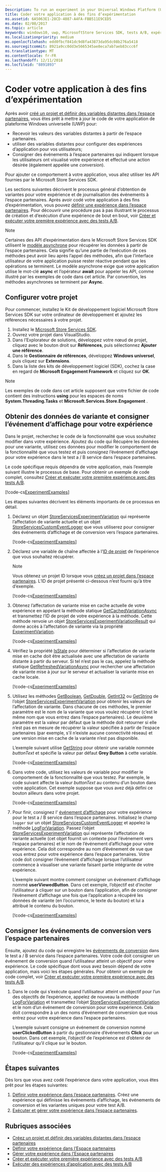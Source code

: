 ```yaml
---
Description: To run an experiment in your Universal Windows Platform (UWP) app with A/B testing, you must code the experiment in your app.
title: Coder votre application à des fins d’expérimentation
ms.assetid: 6A5063E1-28CD-4087-A4FA-FBB511E9CED5
ms.date: 02/08/2017
ms.topic: article
keywords: windows10, uwp, MicrosoftStore Services SDK, tests A/B, expériences
ms.localizationpriority: medium
ms.openlocfilehash: edd0fbcf841dc9d8fa43873da95dc08b276a5418
ms.sourcegitcommit: 8921a9cc0dd3e5665345ae8eca7ab7aeb83ccc6f
ms.translationtype: MT
ms.contentlocale: fr-FR
ms.lasthandoff: 12/11/2018
ms.locfileid: "8891893"
---
```

# <a name="code-your-app-for-experimentation"></a>Coder votre application à des fins d’expérimentation

Après avoir [créé un projet et définir des variables distantes dans l’espace partenaires](create-a-project-and-define-remote-variables-in-the-dev-center-dashboard.md), vous êtes prêt à mettre à jour le code de votre application de plateforme Windows universelle (UWP) pour:
* Recevoir les valeurs des variables distantes à partir de l’espace partenaires.
* utiliser des variables distantes pour configurer des expériences d’application pour vos utilisateurs;
* Consigner des événements à l’espace partenaires qui indiquent lorsque les utilisateurs ont visualisé votre expérience et effectué une action désirée (également appelée une *conversion*).

Pour ajouter ce comportement à votre application, vous allez utiliser les API fournies par le Microsoft Store Services SDK.

Les sections suivantes décrivent le processus général d’obtention de variantes pour votre expérience et de journalisation des événements à l’espace partenaires. Après avoir codé votre application à des fins d’expérimentation, vous pouvez [définir une expérience dans l’espace partenaires](define-your-experiment-in-the-dev-center-dashboard.md). Pour découvrir une procédure pas à pas illustrant le processus de création et d’exécution d’une expérience de bout en bout, voir [Créer et exécuter votre première expérience avec des tests A/B](create-and-run-your-first-experiment-with-a-b-testing.md).

> [!NOTE]
> Certaines des API d’expérimentation dans le Microsoft Store Services SDK utilisent le [modèle asynchrone](../threading-async/asynchronous-programming-universal-windows-platform-apps.md) pour récupérer les données à partir de l’espace partenaires. Cela signifie qu’une partie de l’exécution de ces méthodes peut avoir lieu après l’appel des méthodes, afin que l’interface utilisateur de votre application puisse rester réactive pendant que les opérations se terminent. Le modèle asynchrone exige que votre application utilise le mot-clé **async** et l’opérateur **await** pour appeler les API, comme illustré par les exemples de code dans cet article. Par convention, les méthodes asynchrones se terminent par **Async**.

## <a name="configure-your-project"></a>Configurer votre projet

Pour commencer, installez le Kit de développement logiciel Microsoft Store Services SDK sur votre ordinateur de développement et ajoutez les références nécessaires à votre projet.

1. Installez le [Microsoft Store Services SDK](microsoft-store-services-sdk.md#install-the-sdk).
2. Ouvrez votre projet dans VisualStudio.
3. Dans l’Explorateur de solutions, développez votre nœud de projet, cliquez avec le bouton droit sur **Références**, puis sélectionnez **Ajouter une référence**.
3. Dans le **Gestionnaire de références**, développez **Windows universel**, puis cliquez sur **Extensions**.
4. Dans la liste des kits de développement logiciel (SDK), cochez la case en regard de **Microsoft Engagement Framework** et cliquez sur **OK**.

> [!NOTE]
> Les exemples de code dans cet article supposent que votre fichier de code contient des instructions **using** pour les espaces de noms **System.Threading.Tasks** et **Microsoft.Services.Store.Engagement** .

## <a name="get-variation-data-and-log-the-view-event-for-your-experiment"></a>Obtenir des données de variante et consigner l’événement d’affichage pour votre expérience

Dans le projet, recherchez le code de la fonctionnalité que vous souhaitez modifier dans votre expérience. Ajoutez du code qui Récupère les données pour une variante, utilisez ces données pour modifier le comportement de la fonctionnalité que vous testez et puis consignez l’événement d’affichage pour votre expérience dans le test a / B service dans l’espace partenaires.

Le code spécifique requis dépendra de votre application, mais l’exemple suivant illustre le processus de base. Pour obtenir un exemple de code complet, consultez [Créer et exécuter votre première expérience avec des tests A/B](create-and-run-your-first-experiment-with-a-b-testing.md).

[!code-cs[ExperimentExamples](./code/StoreSDKSamples/cs/ExperimentExamples.cs#ExperimentCodeSample)]

Les étapes suivantes décrivent les éléments importants de ce processus en détail.

1. Déclarez un objet [StoreServicesExperimentVariation](https://docs.microsoft.com/uwp/api/microsoft.services.store.engagement.storeservicesexperimentvariation) qui représente l’affectation de variante actuelle et un objet [StoreServicesCustomEventLogger](https://docs.microsoft.com/uwp/api/microsoft.services.store.engagement.storeservicescustomeventlogger) que vous utiliserez pour consigner des événements d’affichage et de conversion vers l’espace partenaires.

    [!code-cs[ExperimentExamples](./code/StoreSDKSamples/cs/ExperimentExamples.cs#Snippet1)]

2. Déclarez une variable de chaîne affectée à l’[ID de projet](run-app-experiments-with-a-b-testing.md#terms) de l’expérience que vous souhaitez récupérer.
    > [!NOTE]
    > Vous obtenez un projet ID lorsque vous [créez un projet dans l’espace partenaires](create-a-project-and-define-remote-variables-in-the-dev-center-dashboard.md). L’ID de projet présenté ci-dessous n’est fourni qu’à titre d’exemple.

    [!code-cs[ExperimentExamples](./code/StoreSDKSamples/cs/ExperimentExamples.cs#Snippet2)]

3. Obtenez l’affectation de variante mise en cache actuelle de votre expérience en appelant la méthode statique [GetCachedVariationAsync](https://docs.microsoft.com/uwp/api/microsoft.services.store.engagement.storeservicesexperimentvariation.getcachedvariationasync) et transmettez l’ID de projet de votre expérience à la méthode. Cette méthode renvoie un objet [StoreServicesExperimentVariationResult](https://docs.microsoft.com/uwp/api/microsoft.services.store.engagement.storeservicesexperimentvariationresult) qui donne accès à l’affectation de variante via la propriété [ExperimentVariation](https://docs.microsoft.com/uwp/api/microsoft.services.store.engagement.storeservicesexperimentvariationresult.experimentvariation).

    [!code-cs[ExperimentExamples](./code/StoreSDKSamples/cs/ExperimentExamples.cs#Snippet3)]

4. Vérifiez la propriété [IsStale](https://docs.microsoft.com/uwp/api/microsoft.services.store.engagement.storeservicesexperimentvariation.isstale) pour déterminer si l’affectation de variante mise en cache doit être actualisée avec une affectation de variante distante à partir du serveur. Si tel n’est pas le cas, appelez la méthode statique [GetRefreshedVariationAsync](https://docs.microsoft.com/uwp/api/microsoft.services.store.engagement.storeservicesexperimentvariation.getrefreshedvariationasync) pour rechercher une affectation de variante mise à jour sur le serveur et actualiser la variante mise en cache locale.

    [!code-cs[ExperimentExamples](./code/StoreSDKSamples/cs/ExperimentExamples.cs#Snippet4)]

5. Utilisez les méthodes [GetBoolean](https://docs.microsoft.com/uwp/api/microsoft.services.store.engagement.storeservicesexperimentvariation.getboolean), [GetDouble](https://docs.microsoft.com/uwp/api/microsoft.services.store.engagement.storeservicesexperimentvariation.getdouble), [GetInt32](https://docs.microsoft.com/uwp/api/microsoft.services.store.engagement.storeservicesexperimentvariation.getint32) ou [GetString](https://docs.microsoft.com/uwp/api/microsoft.services.store.engagement.storeservicesexperimentvariation.getstring) de l’objet [StoreServicesExperimentVariation](https://docs.microsoft.com/uwp/api/microsoft.services.store.engagement.storeservicesexperimentvariation) pour obtenir les valeurs de l’affectation de variante. Dans chacune de ces méthodes, le premier paramètre est le nom de la variante que vous voulez récupérer (c’est le même nom que vous entrez dans l’espace partenaires). Le deuxième paramètre est la valeur par défaut que la méthode doit retourner si elle n’est pas en mesure de récupérer la valeur spécifiée à partir de l’espace partenaires (par exemple, s’il n’existe aucune connectivité réseau) et une version mise en cache de la variante n’est pas disponible.

    L’exemple suivant utilise [GetString](https://docs.microsoft.com/uwp/api/microsoft.services.store.engagement.storeservicesexperimentvariation.getstring) pour obtenir une variable nommée *buttonText* et spécifie la valeur par défaut **Grey Button** à cette variable.

    [!code-cs[ExperimentExamples](./code/StoreSDKSamples/cs/ExperimentExamples.cs#Snippet5)]

6. Dans votre code, utilisez les valeurs de variable pour modifier le comportement de la fonctionnalité que vous testez. Par exemple, le code suivant affecte la valeur *buttonText* au contenu d’un bouton dans votre application. Cet exemple suppose que vous avez déjà défini ce bouton ailleurs dans votre projet.

    [!code-cs[ExperimentExamples](./code/StoreSDKSamples/cs/ExperimentExamples.cs#Snippet6)]

7. Pour finir, consignez l' [événement d’affichage](run-app-experiments-with-a-b-testing.md#terms) pour votre expérience pour le test a / B service dans l’espace partenaires. Initialisez le champ ```logger``` sur un objet [StoreServicesCustomEventLogger](https://docs.microsoft.com/uwp/api/microsoft.services.store.engagement.storeservicescustomeventlogger) et appelez la méthode [LogForVariation](https://docs.microsoft.com/uwp/api/microsoft.services.store.engagement.storeservicescustomeventlogger.logforvariation). Passez l’objet [StoreServicesExperimentVariation](https://docs.microsoft.com/uwp/api/microsoft.services.store.engagement.storeservicesexperimentvariation) qui représente l’affectation de variante actuelle (cet objet fournit un contexte pour l’événement vers l’espace partenaires) et le nom de l’événement d’affichage pour votre expérience. Cela doit correspondre au nom d’événement de vue que vous entrez pour votre expérience dans l’espace partenaires. Votre code doit consigner l’événement d’affichage lorsque l’utilisateur commence à visualiser une variante faisant partie intégrante de votre expérience.

    L’exemple suivant montre comment consigner un événement d’affichage nommé **userViewedButton**. Dans cet exemple, l’objectif est d’inciter l’utilisateur à cliquer sur un bouton dans l’application, afin de consigner l’événement d’affichage une fois que l’application a récupéré les données de variante (en l’occurrence, le texte du bouton) et lui a attribué le contenu du bouton.

    [!code-cs[ExperimentExamples](./code/StoreSDKSamples/cs/ExperimentExamples.cs#Snippet7)]

## <a name="log-conversion-events-to-partner-center"></a>Consigner les événements de conversion vers l’espace partenaires

Ensuite, ajoutez du code qui enregistre les [événements de conversion](run-app-experiments-with-a-b-testing.md#terms) dans le test a / B service dans l’espace partenaires. Votre code doit consigner un événement de conversion quand l’utilisateur atteint un objectif pour votre expérience. Le code spécifique dont vous avez besoin dépend de votre application, mais voici les étapes générales. Pour obtenir un exemple de code complet, voir [Créer et exécuter votre première expérience avec des tests A/B](create-and-run-your-first-experiment-with-a-b-testing.md).

1. Dans le code qui s’exécute quand l’utilisateur atteint un objectif pour l’un des objectifs de l’expérience, appelez de nouveau la méthode [LogForVariation](https://docs.microsoft.com/uwp/api/microsoft.services.store.engagement.storeservicescustomeventlogger.logforvariation) et transmettez l’objet [StoreServicesExperimentVariation](https://docs.microsoft.com/uwp/api/microsoft.services.store.engagement.storeservicesexperimentvariation) et le nom d’un événement de conversion pour votre expérience. Cela doit correspondre à un des noms d’événement de conversion que vous entrez pour votre expérience dans l’espace partenaires.

    L’exemple suivant consigne un événement de conversion nommé **userClickedButton** à partir du gestionnaire d’événements **Click** pour un bouton. Dans cet exemple, l’objectif de l’expérience est d’obtenir de l’utilisateur qu’il clique sur le bouton.

    [!code-cs[ExperimentExamples](./code/StoreSDKSamples/cs/ExperimentExamples.cs#Snippet8)]

## <a name="next-steps"></a>Étapes suivantes

Dès lors que vous avez codé l’expérience dans votre application, vous êtes prêt pour les étapes suivantes:
1. [Définir votre expérience dans l’espace partenaires](define-your-experiment-in-the-dev-center-dashboard.md). Créez une expérience qui définisse les événements d’affichage, les événements de conversion et les variantes uniques pour votre test A/B.
2. [Exécuter et gérer votre expérience dans l’espace partenaires](manage-your-experiment.md).


## <a name="related-topics"></a>Rubriques associées

* [Créez un projet et définir des variables distantes dans l’espace partenaires](create-a-project-and-define-remote-variables-in-the-dev-center-dashboard.md)
* [Définir votre expérience dans l’Espace partenaires](define-your-experiment-in-the-dev-center-dashboard.md)
* [Gérer votre expérience dans l’Espace partenaires](manage-your-experiment.md)
* [Créer et exécuter votre première expérience avec des tests A/B](create-and-run-your-first-experiment-with-a-b-testing.md)
* [Exécuter des expériences d’application avec des tests A/B](run-app-experiments-with-a-b-testing.md)
